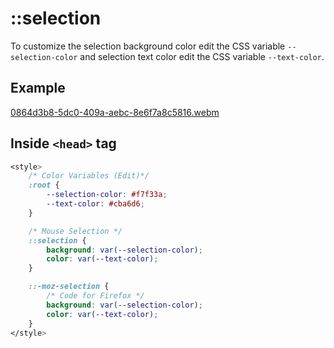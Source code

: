 # ::selection
To customize the selection background color edit the CSS variable `--selection-color` and selection text color edit the CSS variable `--text-color`. 

## Example
[0864d3b8-5dc0-409a-aebc-8e6f7a8c5816.webm](https://user-images.githubusercontent.com/83577130/189996314-9f0a1ad5-c639-42a2-8482-399bca164d78.webm)


## Inside `<head>` tag
```CSS
<style>
    /* Color Variables (Edit)*/
    :root {
        --selection-color: #f7f33a;
        --text-color: #cba6d6;
    }

    /* Mouse Selection */
    ::selection {
        background: var(--selection-color);
        color: var(--text-color);
    }

    ::-moz-selection {
        /* Code for Firefox */
        background: var(--selection-color);
        color: var(--text-color);
    }
</style>
```




